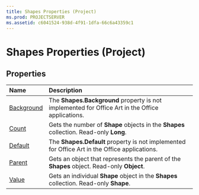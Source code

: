 ```yaml
---
title: Shapes Properties (Project)
ms.prod: PROJECTSERVER
ms.assetid: c6041524-938d-4f91-1dfa-66c6a43359c1
---
```



# Shapes Properties (Project)

## Properties



|**Name**|**Description**|
|:-----|:-----|
|[Background](shapes-background-property-project.md)|The  **Shapes.Background** property is not implemented for Office Art in the Office applications.|
|[Count](shapes-count-property-project.md)|Gets the number of  **Shape** objects in the **Shapes** collection. Read-only **Long**.|
|[Default](shapes-default-property-project.md)|The  **Shapes.Default** property is not implemented for Office Art in the Office applications.|
|[Parent](shapes-parent-property-project.md)|Gets an object that represents the parent of the  **Shapes** object. Read-only **Object**.|
|[Value](shapes-value-property-project.md)|Gets an individual  **Shape** object in the **Shapes** collection. Read-only **Shape**.|

